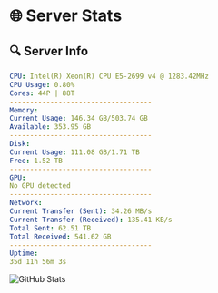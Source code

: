 # 🌐 Server Stats
## 🔍 Server Info
```yaml
CPU: Intel(R) Xeon(R) CPU E5-2699 v4 @ 1283.42MHz
CPU Usage: 0.80%
Cores: 44P | 88T
-----------------------------------
Memory:
Current Usage: 146.34 GB/503.74 GB
Available: 353.95 GB
-----------------------------------
Disk:
Current Usage: 111.08 GB/1.71 TB
Free: 1.52 TB
-----------------------------------
GPU:
No GPU detected
-----------------------------------
Network:
Current Transfer (Sent): 34.26 MB/s
Current Transfer (Received): 135.41 KB/s
Total Sent: 62.51 TB
Total Received: 541.62 GB
-----------------------------------
Uptime:
35d 11h 56m 3s
```
![GitHub Stats](https://img.shields.io/badge/Updated-2025-04-12_09:18:52-blue)